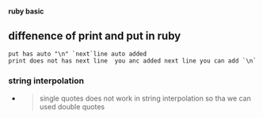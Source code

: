 #### ruby basic

##  diffenence of print and put in ruby
    put has auto "\n" `next`line auto added
    print does not has next line  you anc added next line you can add `\n`


### string interpolation 
- > single quotes does not work in string interpolation so tha we can used double quotes

  